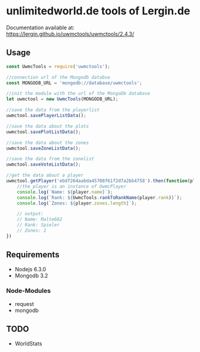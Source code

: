# unlimitedworld.de tools of Lergin.de

Documentation available at: https://lergin.github.io/uwmctools/uwmctools/2.4.3/

## Usage

``` javascript
const UwmcTools = require('uwmctools');

//connection url of the Mongodb databse
const MONGODB_URL = 'mongodb://database/uwmctools';

//init the module with the url of the MongoDb database
let uwmctool = new UwmcTools(MONGODB_URL);

//save the data from the playerlist
uwmctool.savePlayerListData();

//save the data about the plots
uwmctool.savePlotListData();

//save the data about the zones
uwmctool.saveZoneListData();

//save the data from the zonelist
uwmctool.saveVoteListData();

//get the data about a player
uwmctool.getPlayer('ebdf264aabda45708f61f2d7a2bb4758').then(function(player){
    //the player is an instance of UwmcPlayer
    console.log(`Name: ${player.name}`);
    console.log(`Rank: ${UwmcTools.rankToRankName(player.rank)}`);
    console.log(`Zones: ${player.zones.length}`);

    // output:
    // Name: Malte662
    // Rank: Spieler
    // Zones: 1
})
```

## Requirements
* Nodejs 6.3.0
* Mongodb 3.2

### Node-Modules
* request
* mongodb


## TODO

* WorldStats
